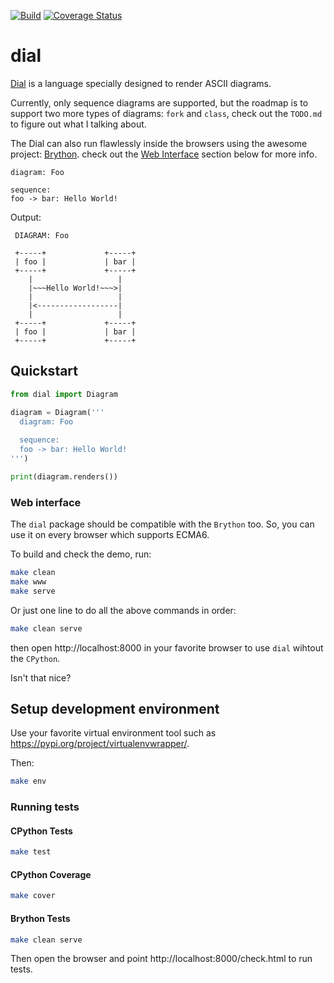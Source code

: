 [![Build](https://github.com/pylover/dial/actions/workflows/build.yml/badge.svg)](https://github.com/pylover/dial/actions/workflows/build.yml)
[![Coverage Status](https://coveralls.io/repos/github/pylover/dial/badge.svg?branch=master)](https://coveralls.io/github/pylover/dial?branch=master)

# dial
[Dial](https://github.com/pylover/dial) is a language specially designed to 
render ASCII diagrams.

Currently, only sequence diagrams are supported, but the roadmap is to support 
two more types of diagrams: `fork` and `class`,  check out the `TODO.md` to 
figure out what I talking about.

The Dial can also run flawlessly inside the browsers using the awesome 
project: [Brython](https://github.com/brython-dev/brython). check out 
the [Web Interface](https://github.com/pylover/dial#web-interface) 
section below for more info.

```dial
diagram: Foo

sequence:
foo -> bar: Hello World!
```

Output: 

```
 DIAGRAM: Foo                             

 +-----+             +-----+
 | foo |             | bar |
 +-----+             +-----+
    |                   |
    |~~~Hello World!~~~>|
    |                   |
    |<------------------|
    |                   |
 +-----+             +-----+
 | foo |             | bar |
 +-----+             +-----+
```

## Quickstart

```python
from dial import Diagram

diagram = Diagram('''
  diagram: Foo
  
  sequence:
  foo -> bar: Hello World!
''')

print(diagram.renders())
```

### Web interface

The `dial` package should be compatible with the `Brython` too. So, you can 
use it on every browser which supports ECMA6.

To build and check the demo, run:

```bash
make clean
make www
make serve
```

Or just one line to do all the above commands in order:

```bash
make clean serve
```

then open http://localhost:8000 in your favorite browser to use `dial` wihtout
the `CPython`.

Isn't that nice?

## Setup development environment

Use your favorite virtual environment tool such as 
https://pypi.org/project/virtualenvwrapper/.

Then:

```bash
make env
```

### Running tests

#### CPython Tests

```bash
make test
```

#### CPython Coverage

```bash
make cover
```

#### Brython Tests

```bash
make clean serve
```

Then open the browser and point http://localhost:8000/check.html to run tests.


